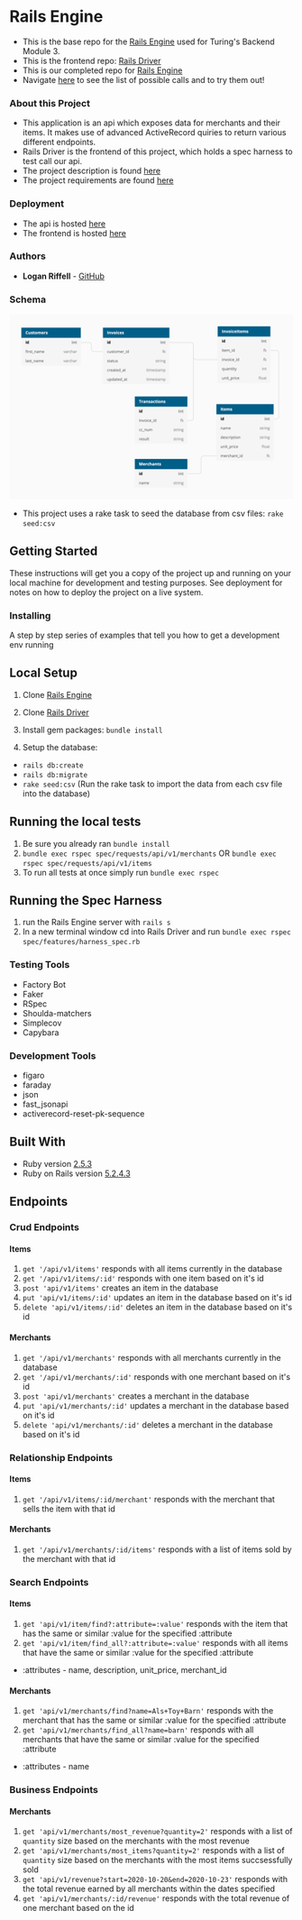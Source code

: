 # Rails Engine

  - This is the base repo for the [Rails Engine](https://backend.turing.io/module3/projects/rails_engine) used for Turing's Backend Module 3.
  - This is the frontend repo: [Rails Driver](https://github.com/lkriffell/rails_driver)
  - This is our completed repo for [Rails Engine](https://github.com/lkriffell/rails_engine/)
  - Navigate [here](https://rails-engine-lr.herokuapp.com/) to see the list of possible calls and to try them out!

### About this Project

  - This application is an api which exposes data for merchants and their items. It makes use of advanced ActiveRecord quiries to return various different endpoints.
  - Rails Driver is the frontend of this project, which holds a spec harness to test call our api.
  - The project description is found [here](https://backend.turing.io/module3/projects/rails_engine/)
  - The project requirements are found [here](https://backend.turing.io/module3/projects/rails_engine/requirements)

### Deployment
  - The api is hosted [here](https://rails-engine-lr.herokuapp.com/)
  - The frontend is hosted [here](https://rails-engine-lr.herokuapp.com/)

### Authors
  - **Logan Riffell** - [GitHub](https://github.com/lkriffell)

### Schema

  ![Schema](/app/assets/images/schema.png)
  - This project uses a rake task to seed the database from csv files: ```rake seed:csv``` 

## Getting Started

These instructions will get you a copy of the project up and running on
your local machine for development and testing purposes. See deployment
for notes on how to deploy the project on a live system.

### Installing

A step by step series of examples that tell you how to get a development
env running

## Local Setup

1. Clone [Rails Engine](https://github.com/lkriffell/rails_engine/)

2. Clone [Rails Driver](https://github.com/lkriffell/rails_driver)

2. Install gem packages: `bundle install`

3. Setup the database:
- `rails db:create`
- `rails db:migrate`
- `rake seed:csv` (Run the rake task to import the data from each csv file into the database)

## Running the local tests
1. Be sure you already ran `bundle install`
2. `bundle exec rspec spec/requests/api/v1/merchants` OR `bundle exec rspec spec/requests/api/v1/items`
3. To run all tests at once simply run `bundle exec rspec`

## Running the Spec Harness
1. run the Rails Engine server with `rails s`
2. In a new terminal window cd into Rails Driver and run `bundle exec rspec spec/features/harness_spec.rb`

### Testing Tools
  - Factory Bot
  - Faker
  - RSpec
  - Shoulda-matchers
  - Simplecov
  - Capybara

### Development Tools
  - figaro
  - faraday
  - json
  - fast_jsonapi
  - activerecord-reset-pk-sequence

## Built With
  - Ruby version [2.5.3](https://ruby-doc.org/core-2.5.3/)
  - Ruby on Rails version [5.2.4.3](https://rubygems.org/gems/rails/versions/5.2.4.3)
  
## Endpoints
### Crud Endpoints
#### Items
  1. ```get '/api/v1/items'``` responds with all items currently in the database
  2. ```get '/api/v1/items/:id'``` responds with one item based on it's id
  3. ```post 'api/v1/items'``` creates an item in the database
  4. ```put 'api/v1/items/:id'``` updates an item in the database based on it's id
  5. ```delete 'api/v1/items/:id'``` deletes an item in the database based on it's id
#### Merchants
  1. ```get '/api/v1/merchants'``` responds with all merchants currently in the database
  2. ```get '/api/v1/merchants/:id'``` responds with one merchant based on it's id
  3. ```post 'api/v1/merchants'``` creates a merchant in the database
  4. ```put 'api/v1/merchants/:id'``` updates a merchant in the database based on it's id
  5. ```delete 'api/v1/merchants/:id'``` deletes a merchant in the database based on it's id
### Relationship Endpoints
#### Items
  1. ```get '/api/v1/items/:id/merchant'``` responds with the merchant that sells the item with that id
#### Merchants
  1. ```get '/api/v1/merchants/:id/items'``` responds with a list of items sold by the merchant with that id
### Search Endpoints
#### Items
  1. ```get 'api/v1/item/find?:attribute=:value'``` responds with the item that has the same or similar :value for the specified :attribute
  2. ```get 'api/v1/item/find_all?:attribute=:value'``` responds with all items that have the same or similar :value for the specified :attribute
  - :attributes - name, description, unit_price, merchant_id
#### Merchants
  1. ```get 'api/v1/merchants/find?name=Als+Toy+Barn'``` responds with the merchant that has the same or similar :value for the specified :attribute
  2. ```get 'api/v1/merchants/find_all?name=barn'``` responds with all merchants that have the same or similar :value for the specified :attribute
  - :attributes - name
### Business Endpoints
#### Merchants
  1. ```get 'api/v1/merchants/most_revenue?quantity=2'``` responds with a list of `quantity` size based on the merchants with the most revenue
  2. ```get 'api/v1/merchants/most_items?quantity=2'``` responds with a list of `quantity` size based on the merchants with the most items succsessfully sold
  3. ```get 'api/v1/revenue?start=2020-10-20&end=2020-10-23'``` responds with the total revenue earned by all merchants within the dates specified
  4. ```get 'api/v1/merchants/:id/revenue'``` responds with the total revenue of one merchant based on the id
